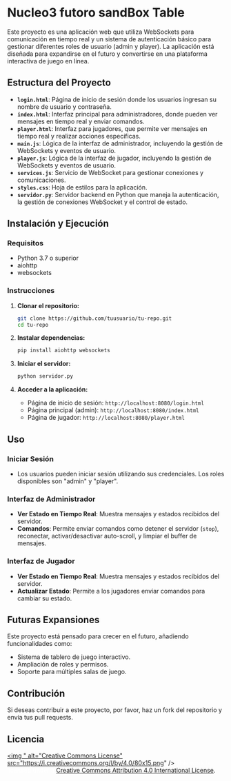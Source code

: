 # Nucleo3 futoro sandBox Table

Este proyecto es una aplicación web que utiliza WebSockets para comunicación en tiempo real y un sistema de autenticación básico para gestionar diferentes roles de usuario (admin y player). La aplicación está diseñada para expandirse en el futuro y convertirse en una plataforma interactiva de juego en línea.

## Estructura del Proyecto

- **`login.html`**: Página de inicio de sesión donde los usuarios ingresan su nombre de usuario y contraseña.
- **`index.html`**: Interfaz principal para administradores, donde pueden ver mensajes en tiempo real y enviar comandos.
- **`player.html`**: Interfaz para jugadores, que permite ver mensajes en tiempo real y realizar acciones específicas.
- **`main.js`**: Lógica de la interfaz de administrador, incluyendo la gestión de WebSockets y eventos de usuario.
- **`player.js`**: Lógica de la interfaz de jugador, incluyendo la gestión de WebSockets y eventos de usuario.
- **`services.js`**: Servicio de WebSocket para gestionar conexiones y comunicaciones.
- **`styles.css`**: Hoja de estilos para la aplicación.
- **`servidor.py`**: Servidor backend en Python que maneja la autenticación, la gestión de conexiones WebSocket y el control de estado.

## Instalación y Ejecución

### Requisitos

- Python 3.7 o superior
- aiohttp
- websockets

### Instrucciones

1. **Clonar el repositorio:**

   ```sh
   git clone https://github.com/tuusuario/tu-repo.git
   cd tu-repo
   ```

2. **Instalar dependencias:**

   ```sh
   pip install aiohttp websockets
   ```

3. **Iniciar el servidor:**

   ```sh
   python servidor.py
   ```

4. **Acceder a la aplicación:**
   - Página de inicio de sesión: `http://localhost:8080/login.html`
   - Página principal (admin): `http://localhost:8080/index.html`
   - Página de jugador: `http://localhost:8080/player.html`

## Uso

### Iniciar Sesión

- Los usuarios pueden iniciar sesión utilizando sus credenciales. Los roles disponibles son "admin" y "player".

### Interfaz de Administrador

- **Ver Estado en Tiempo Real**: Muestra mensajes y estados recibidos del servidor.
- **Comandos**: Permite enviar comandos como detener el servidor (`stop`), reconectar, activar/desactivar auto-scroll, y limpiar el buffer de mensajes.

### Interfaz de Jugador

- **Ver Estado en Tiempo Real**: Muestra mensajes y estados recibidos del servidor.
- **Actualizar Estado**: Permite a los jugadores enviar comandos para cambiar su estado.

## Futuras Expansiones

Este proyecto está pensado para crecer en el futuro, añadiendo funcionalidades como:
- Sistema de tablero de juego interactivo.
- Ampliación de roles y permisos.
- Soporte para múltiples salas de juego.

## Contribución

Si deseas contribuir a este proyecto, por favor, haz un fork del repositorio y envía tus pull requests.

## Licencia

<a rel="license" href="http://creativecommons.org/licenses/by/4.0/"><img  " alt="Creative Commons License" src="https://i.creativecommons.org/l/by/4.0/80x15.png" /></a><span style="color: white; overflow: hidden;">  This work is licensed under a </span><a rel="license" href="http://creativecommons.org/licenses/by/4.0/">Creative Commons Attribution 4.0 International License</a>.
